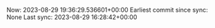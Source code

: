 Now: 2023-08-29 19:36:29.536601+00:00 Earliest commit since sync: None Last sync: 2023-08-29 16:28:42+00:00
